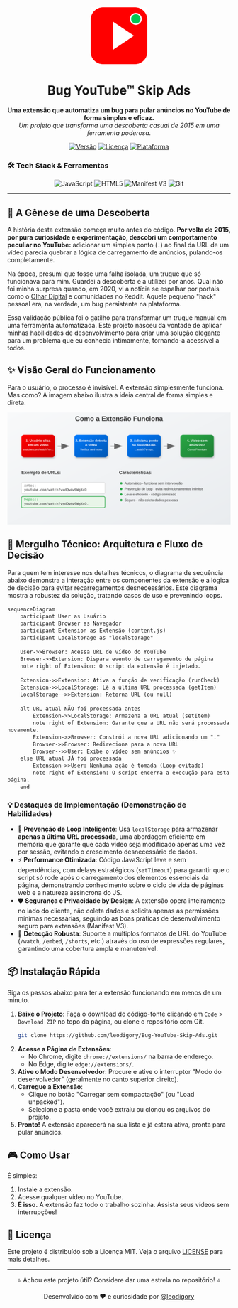 <div align="center">
  <img src="icon.png" alt="Logo" width="128" height="128">
  <h1 align="center">Bug YouTube™ Skip Ads</h1>
  <p align="center">
    <strong>Uma extensão que automatiza um bug para pular anúncios no YouTube de forma simples e eficaz.</strong>
    <br />
    <em>Um projeto que transforma uma descoberta casual de 2015 em uma ferramenta poderosa.</em>
  </p>
</div>

<div align="center">

[![Versão](https://img.shields.io/badge/version-1.0-blue?style=for-the-badge&logo=)](https://github.com/leodigory/Bug-YouTube-Skip-Ads)
[![Licença](https://img.shields.io/badge/license-MIT-green?style=for-the-badge&logo=)](LICENSE)
[![Plataforma](https://img.shields.io/badge/platform-Chrome%20%7C%20Edge-yellow?style=for-the-badge&logo=googlechrome)](https://www.google.com/chrome/)

</div>

### 🛠️ **Tech Stack & Ferramentas**
<p align="center">
  <img alt="JavaScript" src="https://img.shields.io/badge/JavaScript-ES6%2B-F7DF1E?style=for-the-badge&logo=javascript&logoColor=black" title="JavaScript moderno (ES6+) usado para toda a lógica da extensão.">
  <img alt="HTML5" src="https://img.shields.io/badge/HTML5-E34F26?style=for-the-badge&logo=html5&logoColor=white" title="Estrutura base da web.">
  <img alt="Manifest V3" src="https://img.shields.io/badge/Manifest%20V3-Google%20Chrome-4285F4?style=for-the-badge&logo=googlechrome&logoColor=white" title="A mais recente e segura API para extensões do Chrome, garantindo segurança e performance.">
  <img alt="Git" src="https://img.shields.io/badge/Git-F05032?style=for-the-badge&logo=git&logoColor=white" title="Sistema de controle de versão para gerenciamento do código-fonte.">
</p>

---

## 🚀 A Gênese de uma Descoberta

A história desta extensão começa muito antes do código. **Por volta de 2015, por pura curiosidade e experimentação, descobri um comportamento peculiar no YouTube:** adicionar um simples ponto (`.`) ao final da URL de um vídeo parecia quebrar a lógica de carregamento de anúncios, pulando-os completamente.

Na época, presumi que fosse uma falha isolada, um truque que só funcionava para mim. Guardei a descoberta e a utilizei por anos. Qual não foi minha surpresa quando, em 2020, vi a notícia se espalhar por portais como o [Olhar Digital](https://olhardigital.com.br/2020/06/12/noticias/um-ponto-na-url-faz-com-que-youtube-seja-exibido-sem-anuncios/) e comunidades no Reddit. Aquele pequeno "hack" pessoal era, na verdade, um bug persistente na plataforma.

Essa validação pública foi o gatilho para transformar um truque manual em uma ferramenta automatizada. Este projeto nasceu da vontade de aplicar minhas habilidades de desenvolvimento para criar uma solução elegante para um problema que eu conhecia intimamente, tornando-a acessível a todos.

## ✨ Visão Geral do Funcionamento

Para o usuário, o processo é invisível. A extensão simplesmente funciona. Mas como? A imagem abaixo ilustra a ideia central de forma simples e direta.

<div align="center">
    <img src="how-it-works.svg" alt="Como a Extensão Funciona" width="700">
</div>

## 🔧 Mergulho Técnico: Arquitetura e Fluxo de Decisão

Para quem tem interesse nos detalhes técnicos, o diagrama de sequência abaixo demonstra a interação entre os componentes da extensão e a lógica de decisão para evitar recarregamentos desnecessários. Este diagrama mostra a robustez da solução, tratando casos de uso e prevenindo loops.

```mermaid
sequenceDiagram
    participant User as Usuário
    participant Browser as Navegador
    participant Extension as Extensão (content.js)
    participant LocalStorage as "localStorage"

    User->>Browser: Acessa URL de vídeo do YouTube
    Browser->>Extension: Dispara evento de carregamento de página
    note right of Extension: O script da extensão é injetado.

    Extension->>Extension: Ativa a função de verificação (runCheck)
    Extension->>LocalStorage: Lê a última URL processada (getItem)
    LocalStorage-->>Extension: Retorna URL (ou null)

    alt URL atual NÃO foi processada antes
        Extension->>LocalStorage: Armazena a URL atual (setItem)
        note right of Extension: Garante que a URL não será processada novamente.
        Extension->>Browser: Constrói a nova URL adicionando um "."
        Browser->>Browser: Redireciona para a nova URL
        Browser-->>User: Exibe o vídeo sem anúncios ✨
    else URL atual JÁ foi processada
        Extension->>User: Nenhuma ação é tomada (Loop evitado)
        note right of Extension: O script encerra a execução para esta página.
    end
```

### 💡 Destaques de Implementação (Demonstração de Habilidades)
- 🧠 **Prevenção de Loop Inteligente**: Usa `localStorage` para armazenar **apenas a última URL processada**, uma abordagem eficiente em memória que garante que cada vídeo seja modificado apenas uma vez por sessão, evitando o crescimento desnecessário de dados.
- ⚡ **Performance Otimizada**: Código JavaScript leve e sem dependências, com delays estratégicos (`setTimeout`) para garantir que o script só rode após o carregamento dos elementos essenciais da página, demonstrando conhecimento sobre o ciclo de vida de páginas web e a natureza assíncrona do JS.
- 🛡️ **Segurança e Privacidade by Design**: A extensão opera inteiramente no lado do cliente, não coleta dados e solicita apenas as permissões mínimas necessárias, seguindo as boas práticas de desenvolvimento seguro para extensões (Manifest V3).
- 🎯 **Detecção Robusta**: Suporte a múltiplos formatos de URL do YouTube (`/watch`, `/embed`, `/shorts`, etc.) através do uso de expressões regulares, garantindo uma cobertura ampla e manutenível.

## 📦 Instalação Rápida

Siga os passos abaixo para ter a extensão funcionando em menos de um minuto.

1.  **Baixe o Projeto**: Faça o download do código-fonte clicando em `Code` > `Download ZIP` no topo da página, ou clone o repositório com Git.
    ```bash
    git clone https://github.com/leodigory/Bug-YouTube-Skip-Ads.git
    ```
2.  **Acesse a Página de Extensões**:
    -   No Chrome, digite `chrome://extensions/` na barra de endereço.
    -   No Edge, digite `edge://extensions/`.
3.  **Ative o Modo Desenvolvedor**: Procure e ative o interruptor "Modo do desenvolvedor" (geralmente no canto superior direito).
4.  **Carregue a Extensão**:
    -   Clique no botão "Carregar sem compactação" (ou "Load unpacked").
    -   Selecione a pasta onde você extraiu ou clonou os arquivos do projeto.
5.  **Pronto!** A extensão aparecerá na sua lista e já estará ativa, pronta para pular anúncios.

## 🎮 Como Usar

É simples:
1. Instale a extensão.
2. Acesse qualquer vídeo no YouTube.
3. **É isso.** A extensão faz todo o trabalho sozinha. Assista seus vídeos sem interrupções!

## 📄 Licença

Este projeto é distribuído sob a Licença MIT. Veja o arquivo [LICENSE](LICENSE) para mais detalhes.

---

<div align="center">
  <p>⭐ Achou este projeto útil? Considere dar uma estrela no repositório! ⭐</p>
  <p>Desenvolvido com ❤️ e curiosidade por <a href="https://github.com/leodigory">@leodigory</a></p>
</div>
